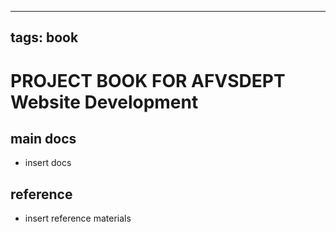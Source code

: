 
---
tags: book
---

PROJECT BOOK FOR AFVSDEPT Website Development
===

main docs
---

- insert docs

reference
---

- insert reference materials

